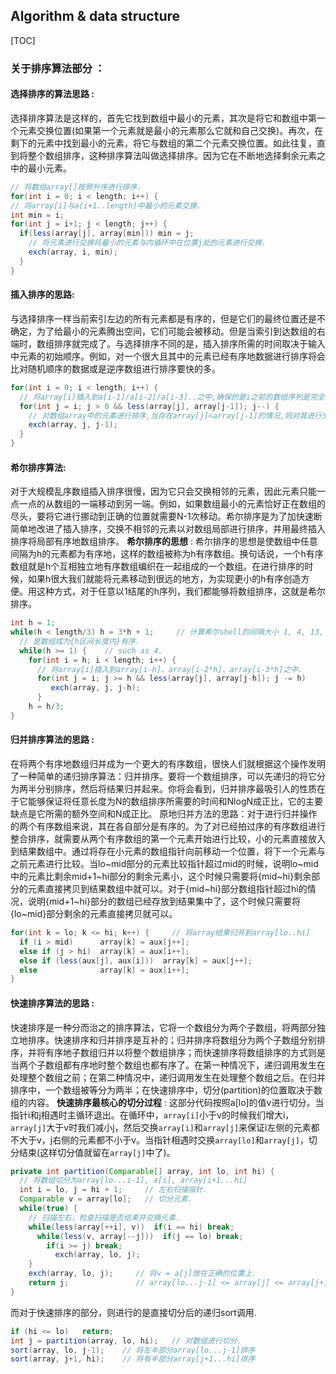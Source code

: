 ## Algorithm & data structure
[TOC]
### __关于排序算法部分__ ：
#### __选择排序的算法思路__ :
选择排序算法是这样的，首先它找到数组中最小的元素，其次是将它和数组中第一个元素交换位置(如果第一个元素就是最小的元素那么它就和自己交换)。再次，在剩下的元素中找到最小的元素，将它与数组的第二个元素交换位置。如此往复，直到将整个数组排序，这种排序算法叫做选择排序。因为它在不断地选择剩余元素之中的最小元素。
```java
// 将数组array[]按照升序进行排序.
for(int i = 0; i < length; i++) {
// 将array[i]与a[i+1..length]中最小的元素交换.
int min = i;
for(int j = i+1; j < length; j++) {
  if(less(array[j], array[min])) min = j;
    // 将元素进行交换将最小的元素与内循环中在位置j处的元素进行交换.
    exch(array, i, min);
  }
}
```
#### 插入排序的思路: 
与选择排序一样当前索引左边的所有元素都是有序的，但是它们的最终位置还是不确定，为了给最小的元素腾出空间，它们可能会被移动。但是当索引到达数组的右端时，数组排序就完成了。与选择排序不同的是，插入排序所需的时间取决于输入中元素的初始顺序。例如，对一个很大且其中的元素已经有序地数据进行排序将会比对随机顺序的数据或是逆序数组进行排序要快的多。
```java
for(int i = 0; i < length; i++) {
  // 将array[i]插入到a[i-1]/a[i-2]/a[i-3]..之中,确保的是i之前的数组序列是完全有序地.
  for(int j = i; j > 0 && less(array[j], array[j-1]); j--) {
    // 对数组array中的元素进行排序,当存在array[j]<array[j-1]的情况,则对其进行交换.
    exch(array, j, j-1);
  }
}
```
#### 希尔排序算法: 
对于大规模乱序数组插入排序很慢，因为它只会交换相邻的元素，因此元素只能一点一点的从数组的一端移动到另一端。例如，如果数组最小的元素恰好正在数组的尽头，要将它进行挪动到正确的位置就需要N-1次移动。希尔排序是为了加快速断简单地改进了插入排序，交换不相邻的元素以对数组局部进行排序，并用最终插入排序将局部有序地数组排序。
__希尔排序的思想__ : 希尔排序的思想是使数组中任意间隔为h的元素都为有序地，这样的数组被称为h有序数组。换句话说，一个h有序数组就是h个互相独立地有序数组编织在一起组成的一个数组。在进行排序的时候，如果h很大我们就能将元素移动到很远的地方，为实现更小的h有序创造方便。用这种方式，对于任意以1结尾的h序列，我们都能够将数组排序，这就是希尔排序。
```java
int h = 1;
while(h < length/3) h = 3*h + 1;     // 计算希尔shell的间隔大小 1, 4, 13, 40, 121
  // 是数组成为{h区间长度内}有序.
  while(h >= 1) {    // such as 4.
    for(int i = h; i < length; i++) {
      // 将array[i]插入到array[i-h]、array[i-2*h]、array[i-3*h]之中.
      for(int j = i; j >= h && less(array[j], array[j-h]); j -= h)
         exch(array, j, j-h);
      }
    h = h/3;
}
```
#### 归并排序算法的思路 :
在将两个有序地数组归并成为一个更大的有序数组，很快人们就根据这个操作发明了一种简单的递归排序算法：归并排序。要将一个数组排序，可以先递归的将它分为两半分别排序，然后将结果归并起来。你将会看到，归并排序最吸引人的性质在于它能够保证将任意长度为N的数组排序所需要的时间和NlogN成正比，它的主要缺点是它所需的额外空间和N成正比。
原地归并方法的思路：对于进行归并操作的两个有序数组来说，其在各自部分是有序的。为了对已经拍过序的有序数组进行整合排序，就需要从两个有序数组的第一个元素开始进行比较，小的元素直接放入到结果数组中。通过将存在小元素的数组指针向前移动一个位置，将下一个元素与之前元素进行比较。当lo~mid部分的元素比较指针超过mid的时候，说明lo~mid中的元素比剩余mid+1~hi部分的剩余元素小，这个时候只需要将{mid~hi}剩余部分的元素直接拷贝到结果数组中就可以。对于{mid~hi}部分数组指针超过hi的情况，说明{mid+1~hi}部分的数组已经存放到结果集中了，这个时候只需要将{lo~mid}部分剩余的元素直接拷贝就可以。

```java
for(int k = lo; k <= hi; k++) {     // 将array结果归并到array[lo..hi]
  if (i > mid)      array[k] = aux[j++];
  else if (j > hi)  array[k] = aux[i++];
  else if (less(aux[j], aux[i]))  array[k] = aux[j++];
  else              array[k] = aux[i++];
}
```
#### 快速排序算法的思路 : 
快速排序是一种分而治之的排序算法，它将一个数组分为两个子数组，将两部分独立地排序。快速排序和归并排序是互补的；归并排序将数组分为两个子数组分别排序，并将有序地子数组归并以将整个数组排序；而快速排序将数组排序的方式则是当两个子数组都有序地时整个数组也都有序了。在第一种情况下，递归调用发生在处理整个数组之前；在第二种情况中，递归调用发生在处理整个数组之后。在归并排序中，一个数组被等分为两半；在快速排序中，切分(partition)的位置取决于数组的内容。
__快速排序最核心的切分过程__ : 这部分代码按照a[lo]的值v进行切分。当指针i和j相遇时主循环退出。在循环中，`array[i]`小于v的时候我们增大i，`array[j]`大于v时我们减小j，然后交换`array[i]`和`array[j]`来保证i左侧的元素都不大于v，j右侧的元素都不小于v。当指针相遇时交换`array[lo]`和`array[j]`，切分结束(这样切分值就留在`array[j]`中了)。
```java
private int partition(Comparable[] array, int lo, int hi) {
  // 将数组切分为array[lo...i-1], a[i], array[i+1...hi]
  int i = lo, j = hi + 1;     // 左右扫描指针.
  Comparable v = array[lo];   // 切分元素.
  while(true) {
    // 扫描左右，检查扫描是否结束并交换元素.
    while(less(array[++i], v))  if(i == hi) break;
      while(less(v, array[--j]))  if(j == lo) break;
        if(i >= j) break;
          exch(array, lo, j);
    }
    exch(array, lo, j);     // 将v = a[j]放在正确的位置上.
    return j;               // array[lo...j-1] <= array[j] <= array[j+1..hi].
}
```
而对于快速排序的部分，则进行的是直接切分后的递归sort调用.
```java
if (hi <= lo)   return;
int j = partition(array, lo, hi);   // 对数组进行切分.
sort(array, lo, j-1);    // 将左半部分array[lo...j-1]排序
sort(array, j+1, hi);    // 将有半部分array[j+1...hi]排序
```








